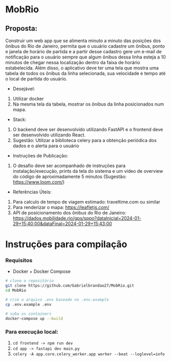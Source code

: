 # MobRio

## Proposta:
Construir um web app que se alimenta minuto a minuto das posições dos ônibus do Rio de Janeiro, permita que o usuário cadastre um ônibus, ponto e janela de horário de partida e a partir desse cadastro gere um e-mail de notificação para o usuário sempre que algum ônibus dessa linha esteja a 10 minutos de chegar nessa localização dentro da faixa de horário estabelecida. Além disso, o aplicativo deve ter uma tela que mostra uma tabela de todos os ônibus da linha selecionada, sua velocidade e tempo até o local de partida do usuário.

- Desejável:
1. Utilizar docker
2. Na mesma tela da tabela, mostrar os ônibus da linha posicionados num mapa.

- Stack:
1. O backend deve ser desenvolvido utilizando FastAPI e o frontend deve ser desenvolvido utilizando React.
2. Sugestão: Utilizar a biblioteca celery para a obtenção periódica dos dados e o alerta para o usuário

- Instruções de Publicação:
1. O desafio deve ser acompanhado de instruções para instalação/execução, prints da tela do sistema e um vídeo de overview do código de aproximadamente 5 minutos (Sugestão: https://www.loom.com/)

- Referências Úteis:
1. Para calculo de tempo de viagem estimado: traveltime.com ou similar
2. Para renderizar o mapa: https://leafletjs.com/
3. API de posicionamento dos ônibus do Rio de Janeiro: https://dados.mobilidade.rio/gps/sppo?dataInicial=2024-01-29+15:40:00&dataFinal=2024-01-29+15:43:00


# Instruções para compilação

### Requisitos
- Docker + Docker Compose

```bash
# clone o repositório
git clone https://github.com/Gabrielbrandao27/MobRio.git
cd MobRio

# crie o arquivo .env baseado no .env.example
cp .env.example .env

# suba os containers
docker-compose up --build
```

### Para execução local:
1. `cd frontend -> npm run dev`
2. `cd app -> fastapi dev main.py`
3. `celery -A app.core.celery_worker.app worker --beat --loglevel=info`
